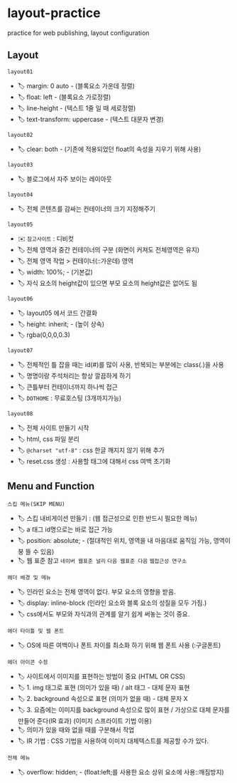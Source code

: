 # layout-practice

practice for web publishing, layout configuration

## Layout

`layout01`

- 🏷 margin: 0 auto - (블록요소 가운데 정렬)
- 🏷 float: left - (블록요소 가로정렬)
- 🏷 line-height - (텍스트 1줄 일 때 세로정렬)
- 🏷 text-transform: uppercase - (텍스트 대문자 변경)

`layout02`

- 🏷 clear: both - (기존에 적용되었던 float의 속성을 지우기 위해 사용)

`layout03`

- 🏷 블로그에서 자주 보이는 레이아웃

`layout04`

- 🏷 전체 콘텐츠를 감싸는 컨테이너의 크기 지정해주기

`layout05`

- ✉️ `참고사이트` : 디비컷
- 🏷 전체 영역과 중간 컨테이너의 구분 (화면이 커져도 전체영역은 유지)
- 🏷 전체 영역 작업 > 컨테이너(::가운데) 영역
- 🏷 width: 100%; - (기본값)
- 🏷 자식 요소의 height값이 있으면 부모 요소의 height값은 없어도 됨

`layout06`

- 🏷 layout05 에서 코드 간결화
- 🏷 height: inherit; - (높이 상속)
- 🏷 rgba(0,0,0,0.3)

`layout07`

- 🏷 전체적인 틀 잡을 때는 id(#)를 많이 사용, 반복되는 부분에는 class(.)을 사용
- 🏷 명명이랑 주석처리는 항상 깔끔하게 하기
- 🏷 큰틀부터 컨테이너까지 하나씩 접근
- 🏷 `DOTHOME` : 무료호스팅 (3개까지가능)

`layout08`

- 🏷 전체 사이트 만들기 시작
- 🏷 html, css 파일 분리
- 🏷 `@charset "utf-8"` : css 한글 깨지지 않기 위해 추가
- 🏷 reset.css 생성 : 사용할 태그에 대해서 css 여백 초기화

## Menu and Function

`스킵 메뉴(SKIP MENU)`

- 🏷 스킵 내비게이션 만들기 : (웹 접근성으로 인한 반드시 필요한 메뉴)
- 🏷 a 태그 id명으로는 바로 접근 가능
- 🏷 position: absolute; - (절대적인 위치, 영역을 내 마음대로 움직임 가능, 영역이 붕 뜰 수 있음)
- 🏷 웹 표준 참고 `네이버 웹표준 널리` `다음 웹표준 다음` `웹접근성 연구소`

`헤더 배경 및 메뉴`

- 🏷 인라인 요소는 전체 영역이 없다. 부모 요소의 영향을 받음.
- 🏷 display: inline-block (인라인 요소와 블록 요소의 성질을 모두 가짐.)
- 🏷 css에서도 부모와 자식과의 관계를 알기 쉽게 써놓는 것이 중요.

`헤더 타이틀 및 웹 폰트`

- 🏷 OS에 따른 여백이나 폰트 차이를 최소화 하기 위해 웹 폰트 사용 (:구글폰트)

`헤더 아이콘 수정`

- 🏷 사이트에서 이미지를 표현하는 방법이 중요 (HTML OR CSS)
- 🏷 1. img 태그로 표현 (의미가 있을 때) / alt 태그 - 대체 문자 표현
- 🏷 2. background 속성으로 표현 (의미가 없을 때) - 대체 문자 X
- 🏷 3. 요즘에는 이미지를 background 속성으로 많이 표현 / 가상으로 대체 문자를 만들어 준다(IR 효과) (이미지 스프라이트 기법 이용)
- 🏷 의미가 있을 때와 없을 때를 구분해서 작업
- 🏷 IR 기법 : CSS 기법을 사용하여 이미지 대체텍스트를 제공할 수가 있다.

`전체 메뉴`

- 🏷 overflow: hidden; - (float:left;를 사용한 요소 상위 요소에 사용::깨짐방지)
